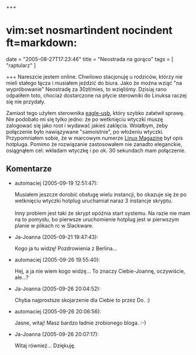 +++
# vim:set nosmartindent nocindent ft=markdown:
date = "2005-08-27T17:23:46"
title = "Neostrada na gorąco"
tags = [ "raptularz" ]

+++
Nareszcie jestem online. Chwilowo stacjonuję u rodziców, którzy nie mieli
stałego łącza i musiałem jeździć do biura. Jako że można wziąć "na wypróbowanie"
Neostradę za 30zł/mies, to wzięliśmy. Dzisiaj rano odpaliłem toto, chociaż
dostarczone na płycie sterowniki do Linuksa raczej się nie przydały.

<!--more-->

Zamiast tego użyłem sterownika [eagle-usb](http://www.eagle-usb.org/), który
szybko załatwił sprawę.  Nie podobało mi się tylko jedno: że po wetknięciu
wtyczki muszę zalogować się jako root i wydawać jakieś zaklęcia. Wolałbym, żeby
połączenie było nawiązywane "samoistnie", po włożeniu wtyczki. Przypomniałem
sobie, że w marcowym numerze [Linux Magazine](http://www.linux-magazine.pl/) był
opis hotpluga. Pomimo że rozwiązanie zastosowałem nie zanadto eleganckie,
osiągnąłem cel: wkładam wtyczkę i po ok. 30 sekundach mam połączenie.

## Komentarze

* automaciej (2005-09-19 12:51:47): <p>Musiałem jeszcze dorobić obsługę wielu
  instancji, bo okazuje się że po wetknięciu wtyczki hotplug uruchamiał naraz 3
  instancje skryptu. <br /> <br />Inny problem jest taki że skrypt opóźnia start
  systemu. Na razie nie mam na to pomysłu, bo pierwsze uruchomienie hotplug jest
  w pierwszym planie w plikach rc w Slackware.</p>
* Ja-Joanna (2005-09-21 19:47:43): <p>Kogo ja tu widzę! Pozdrowienia z
  Berlina...</p>
* automaciej (2005-09-26 19:55:40): <p>Hej, a ja nie wiem kogo widzę... To
  znaczy Ciebie-Joannę, oczywiście, ale...?</p>
* Ja-Joanna (2005-09-26 20:04:52): <p>Chyba najprostsze skojarzenie dla Ciebie
  to przez Do. :)</p>
* automaciej (2005-09-26 20:06:56): <p>Jasne, witaj! Masz bardzo ładnie
  zrobionego bloga. :-)</p>
* Ja-Joanna (2005-09-26 20:07:17): <p>Witaj również... Dziękuję.</p>
